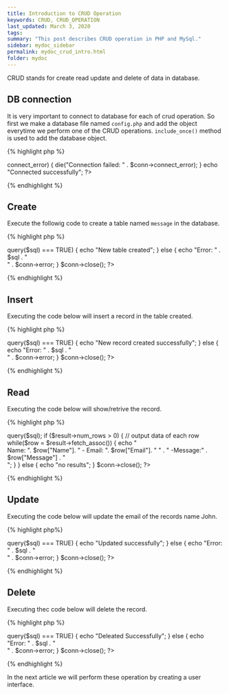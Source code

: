 ```yaml
---
title: Introduction to CRUD Operation
keywords: CRUD, CRUD_OPERATION
last_updated: March 3, 2020
tags:
summary: "This post describes CRUD operation in PHP and MySql."
sidebar: mydoc_sidebar
permalink: mydoc_crud_intro.html
folder: mydoc
---
```


CRUD stands for create read update and delete of data in database.

## DB connection

It is very important to connect to database for each of crud operation. So first we make a database file named `config.php` and add the object everytime we perform one of the CRUD operations. `include_once()` method is used to add the database object.

{% highlight php %}

<?php
$servername = "localhost";
$username = "root"; 
$password = "";
$dbname = "test";

// Create database connection
$conn = new mysqli($servername, $username, $password, $dbname);

// Check connection
if ($conn->connect_error) {
    die("Connection failed: " . $conn->connect_error);
}
echo "Connected successfully";
?>

{% endhighlight %}

## Create

Execute the followig code to create a table named `message` in the database.

{% highlight php %}

<?php

include_once("db.php");

$sql = "Create table message 
	(Name varchar(30), 
	Email varchar(30), 
	Message varchar(500)
	)";

if ($conn->query($sql) === TRUE) {
    echo "New table created";
} else {
    echo "Error: " . $sql . "<br>" . $conn->error;
}

$conn->close();
?>

{% endhighlight %}

## Insert

Executing the code below will insert a record in the table created.

{% highlight php %}

<?php

include_once("config.php");

$sql = "INSERT INTO message (Name, Email, Message)
VALUES ('John', 'john@example.com', 'this is a message')";

if ($conn->query($sql) === TRUE) {
    echo "New record created successfully";
} else {
    echo "Error: " . $sql . "<br>" . $conn->error;
}

$conn->close();
?>

{% endhighlight %}

## Read

Executing the code below will show/retrive the record.

{% highlight php %}

 <?php

include_once("db.php");

$sql = "SELECT Name, Email, Message from message";
$result = $conn->query($sql);

if ($result->num_rows > 0) {
    // output data of each row
    while($row = $result->fetch_assoc()) {
        echo "<br> Name: ". $row["Name"]. " - Email: ". $row["Email"]. " " .  " -Message:" . $row["Message"] . "<br>";
    }
} else {
    echo "no results";
}

$conn->close();
?>

{% endhighlight %}

## Update

Executing the code below will update the email of the records name John.

{% highlight php%}

<?php

include_once("db.php");

$sql = "UPDATE message SET Email = 'wa@php.m' where Name = 'John' ";

if ($conn->query($sql) === TRUE) {
    echo "Updated successfully";
} else {
    echo "Error: " . $sql . "<br>" . $conn->error;
}

$conn->close();
?>

{% endhighlight %}

## Delete

Executing thec code below will delete the record.

{% highlight php %}

<?php

include_once("db.php");

$sql = "DELETE FROM message WHERE Name = 'John'";

if ($conn->query($sql) === TRUE) {
    echo "Deleated Successfully";
} else {
    echo "Error: " . $sql . "<br>" . $conn->error;
}

$conn->close();
?>

{% endhighlight %}

In the next article we will perform these operation by creating a user interface.
